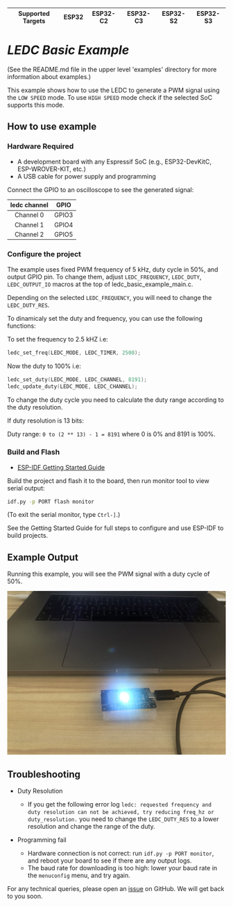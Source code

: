 | Supported Targets | ESP32 | ESP32-C2 | ESP32-C3 | ESP32-S2 | ESP32-S3 |
| ----------------- | ----- | -------- | -------- | -------- | -------- |

# _LEDC Basic Example_

(See the README.md file in the upper level 'examples' directory for more information about examples.)

This example shows how to use the LEDC to generate a PWM signal using the `LOW SPEED` mode.
To use `HIGH SPEED` mode check if the selected SoC supports this mode.

## How to use example

### Hardware Required

* A development board with any Espressif SoC (e.g., ESP32-DevKitC, ESP-WROVER-KIT, etc.)
* A USB cable for power supply and programming

Connect the GPIO to an oscilloscope to see the generated signal:

|ledc channel| GPIO  |
|:----------:|:-----:|
| Channel 0  | GPIO3 |
| Channel 1  | GPIO4 |
| Channel 2  | GPIO5 |

### Configure the project

The example uses fixed PWM frequency of 5 kHz, duty cycle in 50%, and output GPIO pin. To change them, adjust `LEDC_FREQUENCY`, `LEDC_DUTY`, `LEDC_OUTPUT_IO` macros at the top of ledc_basic_example_main.c.

Depending on the selected `LEDC_FREQUENCY`, you will need to change the `LEDC_DUTY_RES`.

To dinamicaly set the duty and frequency, you can use the following functions:

To set the frequency to 2.5 kHZ i.e:

```c
ledc_set_freq(LEDC_MODE, LEDC_TIMER, 2500);
```

Now the duty to 100% i.e:

```c
ledc_set_duty(LEDC_MODE, LEDC_CHANNEL, 8191);
ledc_update_duty(LEDC_MODE, LEDC_CHANNEL);
```

To change the duty cycle you need to calculate the duty range according to the duty resolution.

If duty resolution is 13 bits:

Duty range: `0 to (2 ** 13) - 1 = 8191` where 0 is 0% and 8191 is 100%.

### Build and Flash

* [ESP-IDF Getting Started Guide](https://idf.espressif.com/)

Build the project and flash it to the board, then run monitor tool to view serial output:

```bash
idf.py -p PORT flash monitor
```

(To exit the serial monitor, type ``Ctrl-]``.)

See the Getting Started Guide for full steps to configure and use ESP-IDF to build projects.

## Example Output

Running this example, you will see the PWM signal with a duty cycle of 50%.

![PWM](/sources/ota_led/output_examples.jpg)

## Troubleshooting

* Duty Resolution

    * If you get the following error log `ledc: requested frequency and duty resolution can not be achieved, try reducing freq_hz or duty_resolution.` you need to change the `LEDC_DUTY_RES` to a lower resolution and change the range of the duty.

* Programming fail

    * Hardware connection is not correct: run `idf.py -p PORT monitor`, and reboot your board to see if there are any output logs.
    * The baud rate for downloading is too high: lower your baud rate in the `menuconfig` menu, and try again.

For any technical queries, please open an [issue](https://github.com/espressif/esp-idf/issues) on GitHub. We will get back to you soon.
